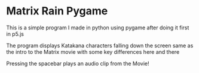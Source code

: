 # Matrix Rain Pygame

This is a simple program I made in python using pygame after doing it first in p5.js

The program displays Katakana characters falling down the screen same as the intro to the Matrix movie with some key differences here and there

Pressing the spacebar plays an audio clip from the Movie!